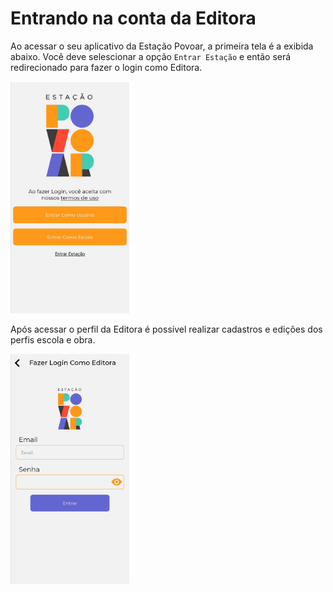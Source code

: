 
# Entrando na conta da Editora

Ao acessar o seu aplicativo da Estação Povoar, a primeira tela é a exibida abaixo. Você deve selescionar a opção ``Entrar Estação`` e então será redirecionado para fazer o login como Editora.

[<img src="./imagens/editora1.jpg" width="190"/>](./imagens/editora1.jpg)


Após acessar o perfil da Editora é possível realizar cadastros e edições dos perfis escola e obra.

[<img src="./imagens/editora2.jpg" width="190"/>](./imagens/editora2.jpg)


